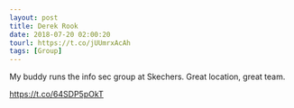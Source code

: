 ```yaml
---
layout: post
title: Derek Rook
date: 2018-07-20 02:00:20
tourl: https://t.co/jUUmrxAcAh
tags: [Group]
---
```

My buddy runs the info sec group at Skechers. Great location, great team.

https://t.co/64SDP5pOkT